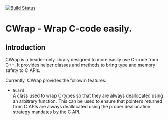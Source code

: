 [![Build Status](https://travis-ci.org/mgelde/CWrap.svg?branch=master)](https://travis-ci.org/mgelde/CWrap)

CWrap - Wrap C-code easily.
=====

Introduction
--------

CWrap is a header-only library designed to more easily use C-code from C++. It provides helper classes and methods to bring type and memory safety to C APIs.

Currently, CWrap provides the followin features:  
* `Guard`  
A class used to wrap C-types so that they are always deallocated using an arbitrary function. This can be used to ensure that pointers returned from C APIs are always deallocated using the proper deallocation strategy mandates by the C API.
